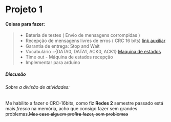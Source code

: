 # Projeto 1

#### Coisas para fazer:
> - Bateria de testes ( Envio de mensagens corrompidas )
> - Recepção de mensagens livres de erros ( CRC 16 bits)
[link auxiliar](https://tools.ietf.org/html/rfc1662#page-18)
> - Garantia de entrega: Stop and Wait
> - Vocabulário ={DATA0, DATA1, ACK0, ACK1}
[Maquina de estados](https://www.draw.io/?state=%7B%22ids%22:%5B%220B9aLEzW1VDlpcDExUk1rdUI3VEk%22%5D,%22action%22:%22open%22,%22userId%22:%22114981040414064119629%22%7D#G0B9aLEzW1VDlpcDExUk1rdUI3VEk)
> - Time out - Máquina de estados recepção
> - Implementar para arduino


##### Discusão

###### Sobre a divisão de atividades:
Me habilito a fazer o CRC-16bits, como fiz **Redes 2** semestre passado está mais *fresco* na memória, acho que consigo fazer sem grandes problemas.~~Mas caso alguem prefira fazer, sem problemas~~
